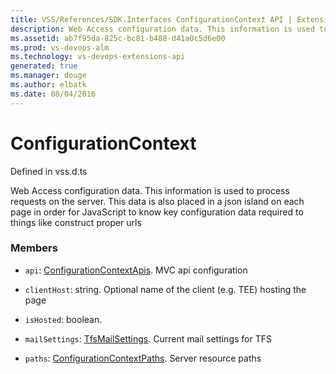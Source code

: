 ```yaml
---
title: VSS/References/SDK.Interfaces ConfigurationContext API | Extensions for Visual Studio Team Services
description: Web Access configuration data. This information is used to process requests on the server.  This data is also placed in a json island on each page in order for JavaScript to know key configuration data required to things like construct proper urls
ms.assetid: ab7f95da-825c-bc81-b488-d41a0c5d6e00
ms.prod: vs-devops-alm
ms.technology: vs-devops-extensions-api
generated: true
ms.manager: douge
ms.author: elbatk
ms.date: 08/04/2016
---
```


# ConfigurationContext

Defined in vss.d.ts


Web Access configuration data. This information is used to process requests on the server.  This data is also placed in a json island on each page in order for JavaScript to know key configuration data required to things like construct proper urls 

### Members

* `api`: [ConfigurationContextApis](../../../VSS/References/SDK_Interfaces/ConfigurationContextApis.md). MVC api configuration

* `clientHost`: string. Optional name of the client (e.g. TEE) hosting the page

* `isHosted`: boolean. 

* `mailSettings`: [TfsMailSettings](../../../VSS/References/SDK_Interfaces/TfsMailSettings.md). Current mail settings for TFS

* `paths`: [ConfigurationContextPaths](../../../VSS/References/SDK_Interfaces/ConfigurationContextPaths.md). Server resource paths

